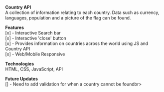 **Country API**<br>
A collection of information relating to each country. Data such as currency, languages, population and a picture of the flag can be found.<br>

**Features**<br>
[x] - Interactive Search bar<br>
[x] - Interactive 'close' button<br>
[x] - Provides information on countries across the world using JS and Country API<br>
[x] - Web/Mobile Responsive<br>

**Technologies**<br>
HTML, CSS, JavaScript, API<br>

**Future Updates**<br>
[] - Need to add validation for when a country cannot be foundbr>
